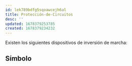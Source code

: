 ```yaml
---
id: lek789bdfg5sqoawcejh6al
title: Protección-de-Circuitos
desc: ''
updated: 1678379253785
created: 1678379234232
---
```


Existen los siguientes dispositivos de inversión de marcha:

## Símbolo